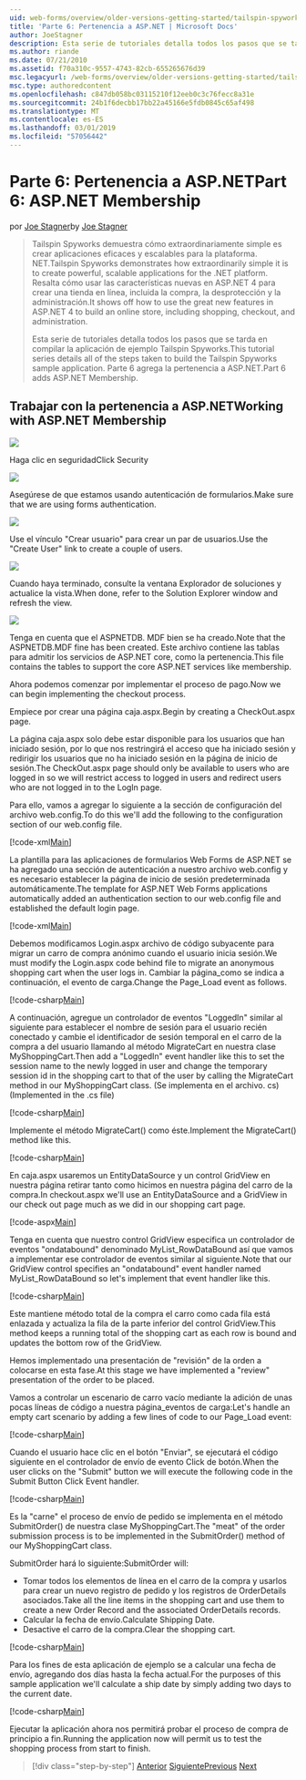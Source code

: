 ```yaml
---
uid: web-forms/overview/older-versions-getting-started/tailspin-spyworks/tailspin-spyworks-part-6
title: 'Parte 6: Pertenencia a ASP.NET | Microsoft Docs'
author: JoeStagner
description: Esta serie de tutoriales detalla todos los pasos que se tarda en compilar la aplicación de ejemplo Tailspin Spyworks. Parte 6 agrega la pertenencia a ASP.NET.
ms.author: riande
ms.date: 07/21/2010
ms.assetid: f70a310c-9557-4743-82cb-655265676d39
msc.legacyurl: /web-forms/overview/older-versions-getting-started/tailspin-spyworks/tailspin-spyworks-part-6
msc.type: authoredcontent
ms.openlocfilehash: c847db058bc03115210f12eeb0c3c76fecc8a31e
ms.sourcegitcommit: 24b1f6decbb17bb22a45166e5fdb0845c65af498
ms.translationtype: MT
ms.contentlocale: es-ES
ms.lasthandoff: 03/01/2019
ms.locfileid: "57056442"
---
```

<a name="part-6-aspnet-membership"></a><span data-ttu-id="8a041-104">Parte 6: Pertenencia a ASP.NET</span><span class="sxs-lookup"><span data-stu-id="8a041-104">Part 6: ASP.NET Membership</span></span>
====================
<span data-ttu-id="8a041-105">por [Joe Stagner](https://github.com/JoeStagner)</span><span class="sxs-lookup"><span data-stu-id="8a041-105">by [Joe Stagner](https://github.com/JoeStagner)</span></span>

> <span data-ttu-id="8a041-106">Tailspin Spyworks demuestra cómo extraordinariamente simple es crear aplicaciones eficaces y escalables para la plataforma. NET.</span><span class="sxs-lookup"><span data-stu-id="8a041-106">Tailspin Spyworks demonstrates how extraordinarily simple it is to create powerful, scalable applications for the .NET platform.</span></span> <span data-ttu-id="8a041-107">Resalta cómo usar las características nuevas en ASP.NET 4 para crear una tienda en línea, incluida la compra, la desprotección y la administración.</span><span class="sxs-lookup"><span data-stu-id="8a041-107">It shows off how to use the great new features in ASP.NET 4 to build an online store, including shopping, checkout, and administration.</span></span>
> 
> <span data-ttu-id="8a041-108">Esta serie de tutoriales detalla todos los pasos que se tarda en compilar la aplicación de ejemplo Tailspin Spyworks.</span><span class="sxs-lookup"><span data-stu-id="8a041-108">This tutorial series details all of the steps taken to build the Tailspin Spyworks sample application.</span></span> <span data-ttu-id="8a041-109">Parte 6 agrega la pertenencia a ASP.NET.</span><span class="sxs-lookup"><span data-stu-id="8a041-109">Part 6 adds ASP.NET Membership.</span></span>


## <a id="_Toc260221672"></a>  <span data-ttu-id="8a041-110">Trabajar con la pertenencia a ASP.NET</span><span class="sxs-lookup"><span data-stu-id="8a041-110">Working with ASP.NET Membership</span></span>

![](tailspin-spyworks-part-6/_static/image1.png)

<span data-ttu-id="8a041-111">Haga clic en seguridad</span><span class="sxs-lookup"><span data-stu-id="8a041-111">Click Security</span></span>

![](tailspin-spyworks-part-6/_static/image1.jpg)

<span data-ttu-id="8a041-112">Asegúrese de que estamos usando autenticación de formularios.</span><span class="sxs-lookup"><span data-stu-id="8a041-112">Make sure that we are using forms authentication.</span></span>

![](tailspin-spyworks-part-6/_static/image2.jpg)

<span data-ttu-id="8a041-113">Use el vínculo "Crear usuario" para crear un par de usuarios.</span><span class="sxs-lookup"><span data-stu-id="8a041-113">Use the "Create User" link to create a couple of users.</span></span>

![](tailspin-spyworks-part-6/_static/image3.jpg)

<span data-ttu-id="8a041-114">Cuando haya terminado, consulte la ventana Explorador de soluciones y actualice la vista.</span><span class="sxs-lookup"><span data-stu-id="8a041-114">When done, refer to the Solution Explorer window and refresh the view.</span></span>

![](tailspin-spyworks-part-6/_static/image2.png)

<span data-ttu-id="8a041-115">Tenga en cuenta que el ASPNETDB. MDF bien se ha creado.</span><span class="sxs-lookup"><span data-stu-id="8a041-115">Note that the ASPNETDB.MDF fine has been created.</span></span> <span data-ttu-id="8a041-116">Este archivo contiene las tablas para admitir los servicios de ASP.NET core, como la pertenencia.</span><span class="sxs-lookup"><span data-stu-id="8a041-116">This file contains the tables to support the core ASP.NET services like membership.</span></span>

<span data-ttu-id="8a041-117">Ahora podemos comenzar por implementar el proceso de pago.</span><span class="sxs-lookup"><span data-stu-id="8a041-117">Now we can begin implementing the checkout process.</span></span>

<span data-ttu-id="8a041-118">Empiece por crear una página caja.aspx.</span><span class="sxs-lookup"><span data-stu-id="8a041-118">Begin by creating a CheckOut.aspx page.</span></span>

<span data-ttu-id="8a041-119">La página caja.aspx solo debe estar disponible para los usuarios que han iniciado sesión, por lo que nos restringirá el acceso que ha iniciado sesión y redirigir los usuarios que no ha iniciado sesión en la página de inicio de sesión.</span><span class="sxs-lookup"><span data-stu-id="8a041-119">The CheckOut.aspx page should only be available to users who are logged in so we will restrict access to logged in users and redirect users who are not logged in to the LogIn page.</span></span>

<span data-ttu-id="8a041-120">Para ello, vamos a agregar lo siguiente a la sección de configuración del archivo web.config.</span><span class="sxs-lookup"><span data-stu-id="8a041-120">To do this we'll add the following to the configuration section of our web.config file.</span></span>

[!code-xml[Main](tailspin-spyworks-part-6/samples/sample1.xml)]

<span data-ttu-id="8a041-121">La plantilla para las aplicaciones de formularios Web Forms de ASP.NET se ha agregado una sección de autenticación a nuestro archivo web.config y es necesario establecer la página de inicio de sesión predeterminada automáticamente.</span><span class="sxs-lookup"><span data-stu-id="8a041-121">The template for ASP.NET Web Forms applications automatically added an authentication section to our web.config file and established the default login page.</span></span>

[!code-xml[Main](tailspin-spyworks-part-6/samples/sample2.xml)]

<span data-ttu-id="8a041-122">Debemos modificamos Login.aspx archivo de código subyacente para migrar un carro de compra anónimo cuando el usuario inicia sesión.</span><span class="sxs-lookup"><span data-stu-id="8a041-122">We must modify the Login.aspx code behind file to migrate an anonymous shopping cart when the user logs in.</span></span> <span data-ttu-id="8a041-123">Cambiar la página\_como se indica a continuación, el evento de carga.</span><span class="sxs-lookup"><span data-stu-id="8a041-123">Change the Page\_Load event as follows.</span></span>

[!code-csharp[Main](tailspin-spyworks-part-6/samples/sample3.cs)]

<span data-ttu-id="8a041-124">A continuación, agregue un controlador de eventos "LoggedIn" similar al siguiente para establecer el nombre de sesión para el usuario recién conectado y cambie el identificador de sesión temporal en el carro de la compra a del usuario llamando al método MigrateCart en nuestra clase MyShoppingCart.</span><span class="sxs-lookup"><span data-stu-id="8a041-124">Then add a "LoggedIn" event handler like this to set the session name to the newly logged in user and change the temporary session id in the shopping cart to that of the user by calling the MigrateCart method in our MyShoppingCart class.</span></span> <span data-ttu-id="8a041-125">(Se implementa en el archivo. cs)</span><span class="sxs-lookup"><span data-stu-id="8a041-125">(Implemented in the .cs file)</span></span>

[!code-csharp[Main](tailspin-spyworks-part-6/samples/sample4.cs)]

<span data-ttu-id="8a041-126">Implemente el método MigrateCart() como éste.</span><span class="sxs-lookup"><span data-stu-id="8a041-126">Implement the MigrateCart() method like this.</span></span>

[!code-csharp[Main](tailspin-spyworks-part-6/samples/sample5.cs)]

<span data-ttu-id="8a041-127">En caja.aspx usaremos un EntityDataSource y un control GridView en nuestra página retirar tanto como hicimos en nuestra página del carro de la compra.</span><span class="sxs-lookup"><span data-stu-id="8a041-127">In checkout.aspx we'll use an EntityDataSource and a GridView in our check out page much as we did in our shopping cart page.</span></span>

[!code-aspx[Main](tailspin-spyworks-part-6/samples/sample6.aspx)]

<span data-ttu-id="8a041-128">Tenga en cuenta que nuestro control GridView especifica un controlador de eventos "ondatabound" denominado MyList\_RowDataBound así que vamos a implementar ese controlador de eventos similar al siguiente.</span><span class="sxs-lookup"><span data-stu-id="8a041-128">Note that our GridView control specifies an "ondatabound" event handler named MyList\_RowDataBound so let's implement that event handler like this.</span></span>

[!code-csharp[Main](tailspin-spyworks-part-6/samples/sample7.cs)]

<span data-ttu-id="8a041-129">Este mantiene método total de la compra el carro como cada fila está enlazada y actualiza la fila de la parte inferior del control GridView.</span><span class="sxs-lookup"><span data-stu-id="8a041-129">This method keeps a running total of the shopping cart as each row is bound and updates the bottom row of the GridView.</span></span>

<span data-ttu-id="8a041-130">Hemos implementado una presentación de "revisión" de la orden a colocarse en esta fase.</span><span class="sxs-lookup"><span data-stu-id="8a041-130">At this stage we have implemented a "review" presentation of the order to be placed.</span></span>

<span data-ttu-id="8a041-131">Vamos a controlar un escenario de carro vacío mediante la adición de unas pocas líneas de código a nuestra página\_eventos de carga:</span><span class="sxs-lookup"><span data-stu-id="8a041-131">Let's handle an empty cart scenario by adding a few lines of code to our Page\_Load event:</span></span>

[!code-csharp[Main](tailspin-spyworks-part-6/samples/sample8.cs)]

<span data-ttu-id="8a041-132">Cuando el usuario hace clic en el botón "Enviar", se ejecutará el código siguiente en el controlador de envío de evento Click de botón.</span><span class="sxs-lookup"><span data-stu-id="8a041-132">When the user clicks on the "Submit" button we will execute the following code in the Submit Button Click Event handler.</span></span>

[!code-csharp[Main](tailspin-spyworks-part-6/samples/sample9.cs)]

<span data-ttu-id="8a041-133">Es la "carne" el proceso de envío de pedido se implementa en el método SubmitOrder() de nuestra clase MyShoppingCart.</span><span class="sxs-lookup"><span data-stu-id="8a041-133">The "meat" of the order submission process is to be implemented in the SubmitOrder() method of our MyShoppingCart class.</span></span>

<span data-ttu-id="8a041-134">SubmitOrder hará lo siguiente:</span><span class="sxs-lookup"><span data-stu-id="8a041-134">SubmitOrder will:</span></span>

- <span data-ttu-id="8a041-135">Tomar todos los elementos de línea en el carro de la compra y usarlos para crear un nuevo registro de pedido y los registros de OrderDetails asociados.</span><span class="sxs-lookup"><span data-stu-id="8a041-135">Take all the line items in the shopping cart and use them to create a new Order Record and the associated OrderDetails records.</span></span>
- <span data-ttu-id="8a041-136">Calcular la fecha de envío.</span><span class="sxs-lookup"><span data-stu-id="8a041-136">Calculate Shipping Date.</span></span>
- <span data-ttu-id="8a041-137">Desactive el carro de la compra.</span><span class="sxs-lookup"><span data-stu-id="8a041-137">Clear the shopping cart.</span></span>


[!code-csharp[Main](tailspin-spyworks-part-6/samples/sample10.cs)]

<span data-ttu-id="8a041-138">Para los fines de esta aplicación de ejemplo se a calcular una fecha de envío, agregando dos días hasta la fecha actual.</span><span class="sxs-lookup"><span data-stu-id="8a041-138">For the purposes of this sample application we'll calculate a ship date by simply adding two days to the current date.</span></span>

[!code-csharp[Main](tailspin-spyworks-part-6/samples/sample11.cs)]

<span data-ttu-id="8a041-139">Ejecutar la aplicación ahora nos permitirá probar el proceso de compra de principio a fin.</span><span class="sxs-lookup"><span data-stu-id="8a041-139">Running the application now will permit us to test the shopping process from start to finish.</span></span>

> [!div class="step-by-step"]
> <span data-ttu-id="8a041-140">[Anterior](tailspin-spyworks-part-5.md)
> [Siguiente](tailspin-spyworks-part-7.md)</span><span class="sxs-lookup"><span data-stu-id="8a041-140">[Previous](tailspin-spyworks-part-5.md)
[Next](tailspin-spyworks-part-7.md)</span></span>
